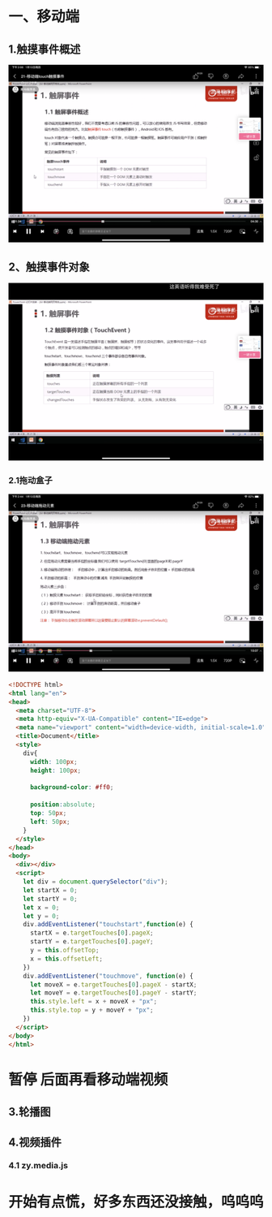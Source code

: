 # 一、移动端

## 1.触摸事件概述

![](img/触屏事件概述01.png)

## 2、触摸事件对象

![](img/触摸事件对象.png)

### 2.1拖动盒子

![](img/触屏事件概述.png)

```html
<!DOCTYPE html>
<html lang="en">
<head>
  <meta charset="UTF-8">
  <meta http-equiv="X-UA-Compatible" content="IE=edge">
  <meta name="viewport" content="width=device-width, initial-scale=1.0">
  <title>Document</title>
  <style>
    div{
      width: 100px;
      height: 100px;

      background-color: #ff0;

      position:absolute;
      top: 50px;
      left: 50px;
    }
  </style>
</head>
<body>
  <div></div>
  <script>
    let div = document.querySelector("div");
    let startX = 0;
    let startY = 0;
    let x = 0;
    let y = 0;
    div.addEventListener("touchstart",function(e) {
      startX = e.targetTouches[0].pageX;
      startY = e.targetTouches[0].pageY;
      y = this.offsetTop;
      x = this.offsetLeft;
    })
    div.addEventListener("touchmove", function(e) {
      let moveX = e.targetTouches[0].pageX - startX;
      let moveY = e.targetTouches[0].pageY - startY;
      this.style.left = x + moveX + "px";
      this.style.top = y + moveY + "px";
    })
  </script>
</body>
</html>
```

# 暂停 后面再看移动端视频

## 3.轮播图

## 4.视频插件

### 4.1  zy.media.js

# 开始有点慌，好多东西还没接触，呜呜呜